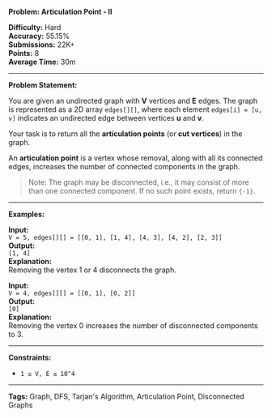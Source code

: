 **Problem: Articulation Point - II**

**Difficulty:** Hard  
**Accuracy:** 55.15%  
**Submissions:** 22K+  
**Points:** 8  
**Average Time:** 30m

---

**Problem Statement:**

You are given an undirected graph with **V** vertices and **E** edges. The graph is represented as a 2D array `edges[][]`, where each element `edges[i] = [u, v]` indicates an undirected edge between vertices **u** and **v**.

Your task is to return all the **articulation points** (or **cut vertices**) in the graph.

An **articulation point** is a vertex whose removal, along with all its connected edges, increases the number of connected components in the graph.

> Note: The graph may be disconnected, i.e., it may consist of more than one connected component.
> If no such point exists, return `{-1}`.

---

**Examples:**

**Input:**  
`V = 5, edges[][] = [[0, 1], [1, 4], [4, 3], [4, 2], [2, 3]]`  
**Output:**  
`[1, 4]`  
**Explanation:**  
Removing the vertex 1 or 4 disconnects the graph.

**Input:**  
`V = 4, edges[][] = [[0, 1], [0, 2]]`  
**Output:**  
`[0]`  
**Explanation:**  
Removing the vertex 0 increases the number of disconnected components to 3.

---

**Constraints:**
- `1 ≤ V, E ≤ 10^4`

---

**Tags:** Graph, DFS, Tarjan's Algorithm, Articulation Point, Disconnected Graphs

